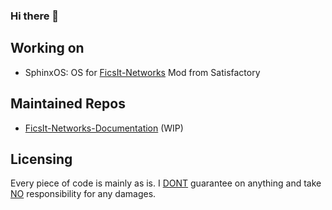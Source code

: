 ### Hi there 👋

## Working on
- SphinxOS: OS for [FicsIt-Networks](https://github.com/Panakotta00/FicsIt-Networks) Mod from Satisfactory

## Maintained Repos
- [FicsIt-Networks-Documentation](https://github.com/derFreemaker/FicsIt-Networks-Documentation) (WIP)

## Licensing
Every piece of code is mainly as is. I <u>DONT</u> guarantee on anything and take <u>NO</u> responsibility for any damages.

<!--
**derFreemaker/derFreemaker** is a ✨ _special_ ✨ repository because its `README.md` (this file) appears on your GitHub profile.

Here are some ideas to get you started:

- 🔭 I’m currently working on ...
- 🌱 I’m currently learning ...
- 👯 I’m looking to collaborate on ...
- 🤔 I’m looking for help with ...
- 💬 Ask me about ...
- 📫 How to reach me: ...
- 😄 Pronouns: ...
- ⚡ Fun fact: ...
-->
